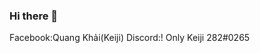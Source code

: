 ### Hi there 👋

<!--
**MiyazakiKeiji/MiyazakiKeiji** is a ✨ _special_ ✨ repository because its `README.md` (this file) appears on your GitHub profile.

Here are some ideas to get you started:

- 🔭 I’m currently working on school :)
- 🌱 I’m currently learning English,Math
- 👯 I’m looking to collaborate on ...
- 🤔 I’m looking for help with games
- 💬 Ask me about music
- 📫 How to reach me: my facebook or my discord
- 😄 Pronouns: idk
- ⚡ Fun fact: i'm toxic asf
-->
Facebook:Quang Khải(Keiji)
Discord:! Only Keiji 282#0265
